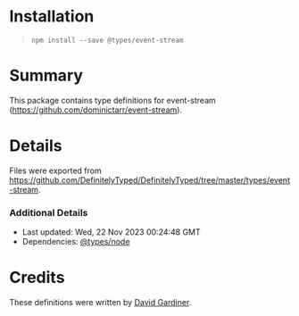 # Installation
> `npm install --save @types/event-stream`

# Summary
This package contains type definitions for event-stream (https://github.com/dominictarr/event-stream).

# Details
Files were exported from https://github.com/DefinitelyTyped/DefinitelyTyped/tree/master/types/event-stream.

### Additional Details
 * Last updated: Wed, 22 Nov 2023 00:24:48 GMT
 * Dependencies: [@types/node](https://npmjs.com/package/@types/node)

# Credits
These definitions were written by [David Gardiner](https://github.com/flcdrg).

